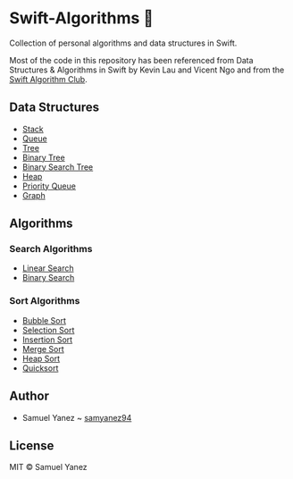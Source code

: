 # Swift-Algorithms 🦑

Collection of personal algorithms and data structures in Swift. 

Most of the code in this repository has been referenced from Data Structures & Algorithms in Swift by Kevin Lau and Vicent Ngo and from the [Swift Algorithm Club](https://github.com/raywenderlich/swift-algorithm-club).

## Data Structures

  * [Stack](https://github.com/samyanez94/Swift-Algorithms/blob/master/Stack.playground/Sources/Stack.swift)
  * [Queue](https://github.com/samyanez94/Swift-Algorithms/blob/master/Queue.playground/Sources/Queue.swift)
  * [Tree](https://github.com/samyanez94/Swift-Algorithms/blob/master/Tree.playground/Sources/TreeNode.swift)
  * [Binary Tree](https://github.com/samyanez94/Swift-Algorithms/blob/master/BinaryTree.playground/Sources/BinaryTreeNode.swift)
  * [Binary Search Tree](https://github.com/samyanez94/Swift-Algorithms/blob/master/BinarySearchTree.playground/Sources/BinarySearchTree.swift)
  * [Heap](https://github.com/samyanez94/Swift-Algorithms/blob/master/Heap.playground/Sources/Heap.swift)
  * [Priority Queue](https://github.com/samyanez94/Swift-Algorithms/blob/master/PriorityQueue.playground/Sources/PriorityQueue.swift)
  * [Graph](https://github.com/samyanez94/Swift-Algorithms/blob/master/Graph.playground/Sources/Graph.swift)

## Algorithms

### Search Algorithms

  * [Linear Search](https://github.com/samyanez94/Swift-Algorithms/blob/master/LinearSearch.playground/Sources/LinearSearch.swift)
  * [Binary Search](https://github.com/samyanez94/Swift-Algorithms/blob/master/BinarySearch.playground/Sources/BinarySearch.swift)
  
  ### Sort Algorithms
  
  * [Bubble Sort](https://github.com/samyanez94/Swift-Algorithms/blob/master/BubbleSort.playground/Sources/BubbleSort.swift)
  * [Selection Sort](https://github.com/samyanez94/Swift-Algorithms/blob/master/SelectionSort.playground/Sources/SelectionSort.swift)
   * [Insertion Sort](https://github.com/samyanez94/Swift-Algorithms/blob/master/InsertionSort.playground/Sources/InsertionSort.swift)
   * [Merge Sort](https://github.com/samyanez94/Swift-Algorithms/blob/master/MergeSort.playground/Sources/MergeSort.swift)
   * [Heap Sort](https://github.com/samyanez94/Swift-Algorithms/blob/master/HeapSort.playground/Sources/HeapSort.swift)
   * [Quicksort](https://github.com/samyanez94/Swift-Algorithms/blob/master/Quicksort.playground/Sources/Quicksort.swift)
 
## Author

  * Samuel Yanez ~ [samyanez94](https://github.com/samyanez94)

## License

MIT © Samuel Yanez
